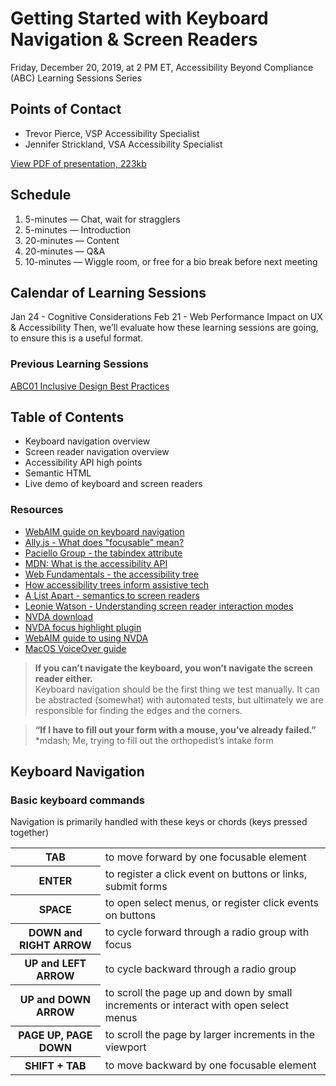 # Getting Started with Keyboard Navigation & Screen Readers
Friday, December 20, 2019, at 2 PM ET, Accessibility Beyond Compliance (ABC) Learning Sessions Series

## Points of Contact
* Trevor Pierce, VSP Accessibility Specialist
* Jennifer Strickland, VSA Accessibility Specialist

[View PDF of presentation, 223kb](https://github.com/department-of-veterans-affairs/va.gov-team/blob/master/teams/vsa/accessibility/learning-sessions/abc02-getting-started-with-keyboard-navigation-and-screen-readers/abc02-getting-started-with-keyboard-navigation-and-screen-readers.pdf) 
## Schedule
1. 5-minutes — Chat, wait for stragglers
2. 5-minutes — Introduction
3. 20-minutes — Content
4. 20-minutes — Q&A
5. 10-minutes — Wiggle room, or free for a bio break before next meeting

## Calendar of Learning Sessions
Jan 24 - Cognitive Considerations
Feb 21 - Web Performance Impact on UX & Accessibility
Then, we’ll evaluate how these learning sessions are going, to ensure this is a useful format.

### Previous Learning Sessions
[ABC01 Inclusive Design Best Practices](https://github.com/department-of-veterans-affairs/va.gov-team/blob/master/teams/vsa/accessibility/learning-sessions/abc01-inclusive-design-best-practices/inclusive-design-best-practices.md)

## Table of Contents
* Keyboard navigation overview
* Screen reader navigation overview
* Accessibility API high points
* Semantic HTML
* Live demo of keyboard and screen readers

### Resources
* [WebAIM guide on keyboard navigation](https://webaim.org/techniques/keyboard/)
* [Ally.js - What does "focusable" mean?](https://allyjs.io/what-is-focusable.html)
* [Paciello Group - the tabindex attribute](https://developer.paciellogroup.com/blog/2014/08/using-the-tabindex-attribute/)
* [MDN: What is the accessibility API](https://developer.mozilla.org/en-US/docs/Learn/Accessibility/What_is_accessibility#Accessibility_APIs)
* [Web Fundamentals - the accessibility tree](https://developers.google.com/web/fundamentals/accessibility/semantics-builtin/the-accessibility-tree)
* [How accessibility trees inform assistive tech](https://hacks.mozilla.org/2019/06/how-accessibility-trees-inform-assistive-tech/)
* [A List Apart - semantics to screen readers](https://alistapart.com/article/semantics-to-screen-readers/)
* [Leonie Watson - Understanding screen reader interaction modes](https://tink.uk/understanding-screen-reader-interaction-modes/)
* [NVDA download](https://www.nvaccess.org/download/)
* [NVDA focus highlight plugin](https://addons.nvda-project.org/addons/focusHighlight.en.html)
* [WebAIM guide to using NVDA](https://webaim.org/articles/nvda/)
* [MacOS VoiceOver guide](https://github.com/department-of-veterans-affairs/va.gov-team/blob/master/platform/accessibility/mac-voiceover-guide.md)

<blockquote>
  <strong>If you can’t navigate the keyboard,
    you won’t navigate the screen reader either.</strong><br/>
Keyboard navigation should be the first thing we test manually. It can be abstracted (somewhat) with automated tests, but ultimately we are responsible for finding the edges and the corners.
</blockquote>

<blockquote>
  <strong>&ldquo;If I have to fill out your form with a mouse, you’ve already failed.&rdquo;</strong><br/>
  <attr>*mdash; Me, trying to fill out the orthopedist’s intake form</attr>
</blockquote>

## Keyboard Navigation

### Basic keyboard commands
Navigation is primarily handled with these keys or chords (keys pressed together)

<table>
  <tbody>
    <tr>
      <th>TAB</th>
      <td> to move forward by one focusable element</td>
    </tr>
    <tr>
      <th>ENTER</th>
      <td>to register a click event on buttons or links, submit forms</td>
    </tr>
    <tr>
      <th>SPACE</th>
      <td>to open select menus, or register click events on buttons</td>
    </tr>
    <tr>
      <th>DOWN and RIGHT ARROW</th>
      <td>to cycle forward through a radio group with focus</td>
    </tr>
    <tr>
      <th>UP and LEFT ARROW</th>
      <td>to cycle backward through a radio group</td>
    </tr>
    <tr>
      <th>UP and DOWN ARROW</th>
      <td>to scroll the page up and down by small increments or interact with open select menus</td>
    </tr>
    <tr>
      <th>PAGE UP, PAGE DOWN</th>
      <td>to scroll the page by larger increments in the viewport</td>
    </tr>
    <tr>
      <th>SHIFT + TAB</th>
      <td>to move backward by one focusable element</td>
    </tr>
  </tbody>
</table>
